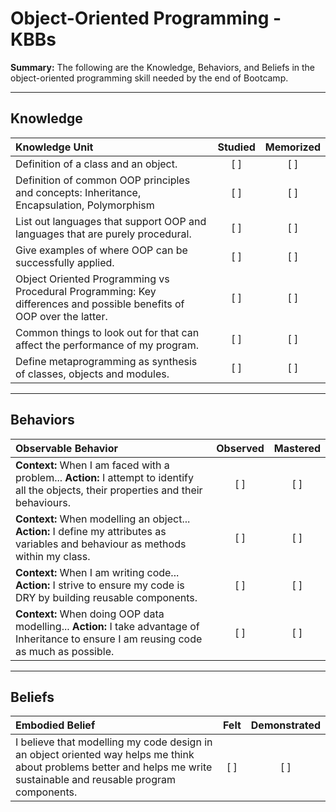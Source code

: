 # Object-Oriented Programming - KBBs
**Summary:** The following are the Knowledge, Behaviors, and Beliefs in the object-oriented programming skill needed by the end of Bootcamp.

----------
## **Knowledge**


| Knowledge Unit   |      Studied      | Memorized |
|:-------------|:------------------:|:--------:|
| Definition of a class and an object. | [ ] | [ ]  |
| Definition of common OOP principles and concepts: Inheritance, Encapsulation, Polymorphism |   [ ]   |   [ ] |
| List out languages that support OOP and languages that are purely procedural. | [ ] |    [ ] |
| Give examples of where OOP can be successfully applied. | [ ] |    [ ] |
| Object Oriented Programming vs Procedural Programming: Key differences and possible benefits of OOP over the latter. | [ ] |    [ ] |
| Common things to look out for that can affect the performance of my program. | [ ] |    [ ] |
| Define metaprogramming as synthesis of classes, objects and modules. | [ ] |    [ ] |


----------


## **Behaviors**


| Observable Behavior   |      Observed      | Mastered |
|:-------------|:------------------:|:--------:|
| **Context:** When I am faced with a problem... **Action:** I attempt to identify all the objects, their properties and their behaviours. | [ ] | [ ]  |
| **Context:** When modelling an object... **Action:** I define my attributes as variables and behaviour as methods within my class. | [ ] |    [ ] |
| **Context:** When I am writing code... **Action:** I strive to ensure my code is DRY by building reusable components. |   [ ]   |   [ ] |
| **Context:** When doing OOP data modelling... **Action:** I take advantage of Inheritance to ensure I am reusing code as much as possible. | [ ] |    [ ] |

----------


## **Beliefs**


| Embodied Belief   |      Felt      | Demonstrated |
|:-------------|:------------------:|:--------:|
| I believe that modelling my code design in an object oriented way helps me think about problems better and helps me write sustainable and reusable program components. |   [ ]   |   [ ] |

